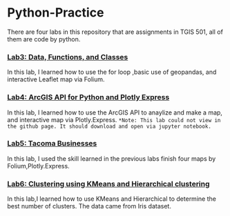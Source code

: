 # Python-Practice
There are four labs in this repository that are assignments in TGIS 501, all of them are code by python.

### [Lab3: Data, Functions, and Classes](https://github.com/Chian-Yu/Python-Practice/blob/main/Huang_lab3.ipynb)
In this lab, I learned how to use the for loop ,basic use of geopandas, and interactive Leaflet map via Folium.

### [Lab4: ArcGIS API for Python and Plotly Express](https://github.com/Chian-Yu/Python-Practice/blob/main/Huang_lab4.ipynb)

In this lab, I learned how to use the ArcGIS API to anaylize and make a map, and interactive map via Plotly.Express.
`*Note: This lab could not view in the github page. It should download and open via jupyter notebook.`


### [Lab5: Tacoma Businesses](https://github.com/Chian-Yu/Python-Practice/blob/main/Huang_lab5.ipynb)
In this lab, I used the skill learned in the previous labs finish four maps by Folium,Plotly.Express.

### [Lab6: Clustering using KMeans and Hierarchical clustering](https://github.com/Chian-Yu/Python-Practice/blob/main/Huang_lab6.ipynb)
In this lab,I learned how to use KMeans and Hierarchical to determine the best number of clusters. The data came from Iris dataset.
